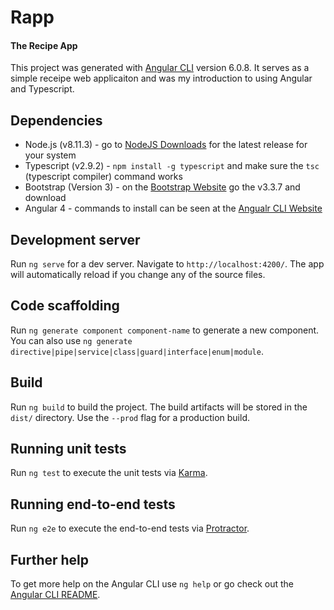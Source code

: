 # Rapp
#### The Recipe App

This project was generated with [Angular CLI](https://github.com/angular/angular-cli) version 6.0.8. It serves as a simple receipe web applicaiton and was my introduction to using Angular and Typescript.

## Dependencies

* Node.js (v8.11.3) - go to [NodeJS Downloads](https://nodejs.org/en/download/ ) for the latest release for your system
* Typescript (v2.9.2) - `npm install -g typescript` and make sure the `tsc` (typescript compiler) command works
* Bootstrap (Version 3) - on the [Bootstrap Website](http://getbootstrap.com/) go the v3.3.7 and download
* Angular 4 - commands to install can be seen at the [Angualr CLI Website](https://cli.angular.io/)

## Development server

Run `ng serve` for a dev server. Navigate to `http://localhost:4200/`. The app will automatically reload if you change any of the source files.

## Code scaffolding

Run `ng generate component component-name` to generate a new component. You can also use `ng generate directive|pipe|service|class|guard|interface|enum|module`.

## Build

Run `ng build` to build the project. The build artifacts will be stored in the `dist/` directory. Use the `--prod` flag for a production build.

## Running unit tests

Run `ng test` to execute the unit tests via [Karma](https://karma-runner.github.io).

## Running end-to-end tests

Run `ng e2e` to execute the end-to-end tests via [Protractor](http://www.protractortest.org/).

## Further help

To get more help on the Angular CLI use `ng help` or go check out the [Angular CLI README](https://github.com/angular/angular-cli/blob/master/README.md).
